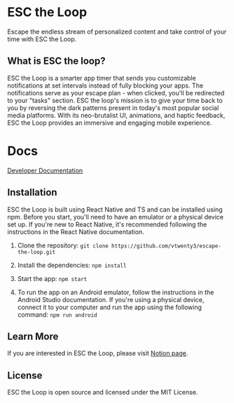 # ESC the Loop
Escape the endless stream of personalized content and take control of your time with ESC the Loop. 

## What is ESC the loop?
ESC the Loop is a smarter app timer that sends you customizable notifications at set intervals instead of fully blocking your apps. The notifications serve as your escape plan - when clicked, you'll be redirected to your "tasks" section. ESC the loop's mission is to give your time back to you by reversing the dark patterns present in today's most popular social media platforms. With its neo-brutalist UI, animations, and haptic feedback, ESC the Loop provides an immersive and engaging mobile experience.

# Docs
[Developer Documentation](https://23things.notion.site/ESC-The-Loop-Wiki-Docs-e9e4de77af2246d3824f49d616f5de25)

## Installation
ESC the Loop is built using React Native and TS and can be installed using npm. Before you start, you'll need to have an emulator or a physical device set up. If you're new to React Native, it's recommended following the instructions in the React Native documentation. 

1. Clone the repository: 
``` git clone https://github.com/vtwenty3/escape-the-loop.git ```


2. Install the dependencies: 
``` npm install ```


3. Start the app:
``` npm start ```


4. To run the app on an Android emulator, follow the instructions in the Android Studio documentation. If you're using a physical device, connect it to your computer and run the app using the following command:
``` npm run android ```


## Learn More
If you are interested in ESC the Loop, please visit [Notion page](https://www.notion.so/23things/ESC-The-Loop-fccf49ea661b4752a3980300041aaa63). 

## License
ESC the Loop is open source and licensed under the MIT License.

